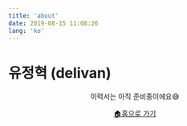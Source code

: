 ```yaml
---
title: 'about'
date: 2019-08-15 11:08:26
lang: 'ko'
---
```


# 유정혁 (delivan)

<div align="center">

이력서는 아직 준비중이에요😅

<a href='/'>🏠홈으로 가기</a>

</div>
